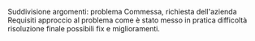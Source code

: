 Suddivisione argomenti:
problema 
Commessa, richiesta dell'azienda
Requisiti 
approccio al problema 
come è stato messo in pratica 
difficoltà 
risoluzione finale 
possibili fix e miglioramenti. 
